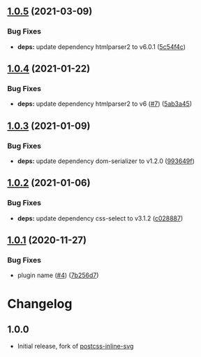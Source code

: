 ## [1.0.5](https://github.com/stipsan/postcss-import-svg/compare/v1.0.4...v1.0.5) (2021-03-09)


### Bug Fixes

* **deps:** update dependency htmlparser2 to v6.0.1 ([5c54f4c](https://github.com/stipsan/postcss-import-svg/commit/5c54f4c6b62af1db6eaac0e776a4fc23b1cc508a))

## [1.0.4](https://github.com/stipsan/postcss-import-svg/compare/v1.0.3...v1.0.4) (2021-01-22)


### Bug Fixes

* **deps:** update dependency htmlparser2 to v6 ([#7](https://github.com/stipsan/postcss-import-svg/issues/7)) ([5ab3a45](https://github.com/stipsan/postcss-import-svg/commit/5ab3a458ba172320cdd5dfb5b500b202b7927dde))

## [1.0.3](https://github.com/stipsan/postcss-import-svg/compare/v1.0.2...v1.0.3) (2021-01-09)


### Bug Fixes

* **deps:** update dependency dom-serializer to v1.2.0 ([993649f](https://github.com/stipsan/postcss-import-svg/commit/993649f80852446cc6684213e40172ca6176e179))

## [1.0.2](https://github.com/stipsan/postcss-import-svg/compare/v1.0.1...v1.0.2) (2021-01-06)


### Bug Fixes

* **deps:** update dependency css-select to v3.1.2 ([c028887](https://github.com/stipsan/postcss-import-svg/commit/c0288876a898abf4bad1284256b5e7817bfe2c37))

## [1.0.1](https://github.com/stipsan/postcss-import-svg/compare/v1.0.0...v1.0.1) (2020-11-27)


### Bug Fixes

* plugin name ([#4](https://github.com/stipsan/postcss-import-svg/issues/4)) ([7b256d7](https://github.com/stipsan/postcss-import-svg/commit/7b256d7027049bc45aaec6bb9e5fe15894756840))

# Changelog

## 1.0.0

- Initial release, fork of [postcss-inline-svg](https://github.com/TrySound/postcss-inline-svg/pull/76)
